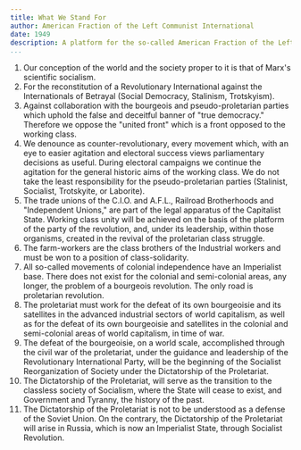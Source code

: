 ```yaml
---
title: What We Stand For
author: American Fraction of the Left Communist International
date: 1949
description: A platform for the so-called American Fraction of the Left Communist International. It was written by D.A. and appeared in the January-February 1949 issue of International Bulletin. This issue and others (which also contain this platform) are available on archive.org.
...
```


1. Our conception of the world and the society proper to it is that of Marx's scientific socialism.
2. For the reconstitution of a Revolutionary International against the Internationals of Betrayal (Social Democracy, Stalinism, Trotskyism).
3. Against collaboration with the bourgeois and pseudo-proletarian parties which uphold the false and deceitful banner of "true democracy." Therefore we oppose the "united front" which is a front opposed to the working class.
4. We denounce as counter-revolutionary, every movement which, with an eye to easier agitation and electoral success views parliamentary decisions as useful. During electoral campaigns we continue the agitation for the general historic aims of the working class. We do not take the least responsibility for the pseudo-proletarian parties (Stalinist, Socialist, Trotskyite, or Laborite).
5. The trade unions of the C.I.O. and A.F.L., Railroad Brotherhoods and "Independent Unions," are part of the legal apparatus of the Capitalist State. Working class unity will be achieved on the basis of the platform of the party of the revolution, and, under its leadership, within those organisms, created in the revival of the proletarian class struggle.
6. The farm-workers are the class brothers of the Industrial workers and must be won to a position of class-solidarity.
7. All so-called movements of colonial independence have an Imperialist base. There does not exist for the colonial and semi-colonial areas, any longer, the problem of a bourgeois revolution. The only road is proletarian revolution.
8. The proletariat must work for the defeat of its own bourgeoisie and its satellites in the advanced industrial sectors of world capitalism, as well as for the defeat of its own bourgeoisie and satellites in the colonial and semi-colonial areas of world capitalism, in time of war.
9. The defeat of the bourgeoisie, on a world scale, accomplished through the civil war of the proletariat, under the guidance and leadership of the Revolutionary International Party, will be the beginning of the Socialist Reorganization of Society under the Dictatorship of the Proletariat.
10. The Dictatorship of the Proletariat, will serve as the transition to the classless society of Socialism, where the State will cease to exist, and Government and Tyranny, the history of the past.
11. The Dictatorship of the Proletariat is not to be understood as a defense of the Soviet Union. On the contrary, the Dictatorship of the Proletariat will arise in Russia, which is now an Imperialist State, through Socialist Revolution.
